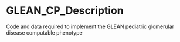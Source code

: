 # GLEAN_CP_Description
Code and data required to implement the GLEAN pediatric glomerular disease computable phenotype
